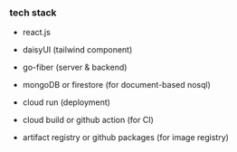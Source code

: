 ### tech stack
- react.js
- daisyUI (tailwind component)
- go-fiber (server & backend)

- mongoDB or firestore (for document-based nosql)
- cloud run (deployment)
- cloud build or github action (for CI)
- artifact registry or github packages (for image registry)

